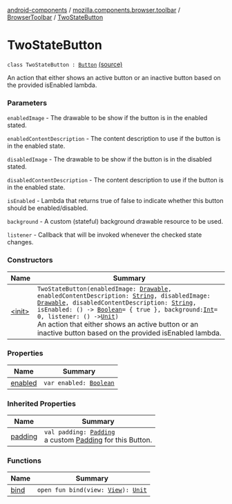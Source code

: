 [android-components](../../../index.md) / [mozilla.components.browser.toolbar](../../index.md) / [BrowserToolbar](../index.md) / [TwoStateButton](./index.md)

# TwoStateButton

`class TwoStateButton : `[`Button`](../-button/index.md) [(source)](https://github.com/mozilla-mobile/android-components/blob/master/components/browser/toolbar/src/main/java/mozilla/components/browser/toolbar/BrowserToolbar.kt#L645)

An action that either shows an active button or an inactive button based on the provided
isEnabled lambda.

### Parameters

`enabledImage` - The drawable to be show if the button is in the enabled stated.

`enabledContentDescription` - The content description to use if the button is in the enabled state.

`disabledImage` - The drawable to be show if the button is in the disabled stated.

`disabledContentDescription` - The content description to use if the button is in the enabled state.

`isEnabled` - Lambda that returns true of false to indicate whether this button should be enabled/disabled.

`background` - A custom (stateful) background drawable resource to be used.

`listener` - Callback that will be invoked whenever the checked state changes.

### Constructors

| Name | Summary |
|---|---|
| [&lt;init&gt;](-init-.md) | `TwoStateButton(enabledImage: `[`Drawable`](https://developer.android.com/reference/android/graphics/drawable/Drawable.html)`, enabledContentDescription: `[`String`](https://kotlinlang.org/api/latest/jvm/stdlib/kotlin/-string/index.html)`, disabledImage: `[`Drawable`](https://developer.android.com/reference/android/graphics/drawable/Drawable.html)`, disabledContentDescription: `[`String`](https://kotlinlang.org/api/latest/jvm/stdlib/kotlin/-string/index.html)`, isEnabled: () -> `[`Boolean`](https://kotlinlang.org/api/latest/jvm/stdlib/kotlin/-boolean/index.html)` = { true }, background: `[`Int`](https://kotlinlang.org/api/latest/jvm/stdlib/kotlin/-int/index.html)` = 0, listener: () -> `[`Unit`](https://kotlinlang.org/api/latest/jvm/stdlib/kotlin/-unit/index.html)`)`<br>An action that either shows an active button or an inactive button based on the provided isEnabled lambda. |

### Properties

| Name | Summary |
|---|---|
| [enabled](enabled.md) | `var enabled: `[`Boolean`](https://kotlinlang.org/api/latest/jvm/stdlib/kotlin/-boolean/index.html) |

### Inherited Properties

| Name | Summary |
|---|---|
| [padding](../-button/padding.md) | `val padding: `[`Padding`](../../../mozilla.components.support.base.android/-padding/index.md)<br>a custom [Padding](../../../mozilla.components.support.base.android/-padding/index.md) for this Button. |

### Functions

| Name | Summary |
|---|---|
| [bind](bind.md) | `open fun bind(view: `[`View`](https://developer.android.com/reference/android/view/View.html)`): `[`Unit`](https://kotlinlang.org/api/latest/jvm/stdlib/kotlin/-unit/index.html) |
